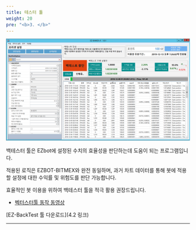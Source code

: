 ```yaml
---
title: 테스터 툴
weight: 20
pre: "<b>3. </b>"
---
```


![](/picture/Backtest1.png?width=800&height=450)

백테스터 툴은 EZbot에 설정된 수치의 효율성을 판단하는데 도움이 되는 프로그램입니다.

적용된 로직은 EZBOT-BITMEX와 완전 동일하며, 과거 차트 데이터를 통해 봇에 적용할 설정에 대한 수익률 및 위험도를 판단 가능합니다.

효율적인 봇 이용을 위하여 백테스터 툴을 적극 활용 권장드립니다.

- [벡터스터툴 동작 동영상](https://www.youtube.com/watch?v=COFrw0tHElc&feature=youtu.be&t=21)

[EZ-BackTest 툴 다운로드](4.2 링크)


---